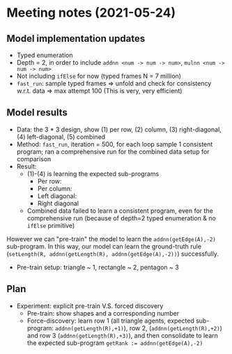 
# Meeting notes (2021-05-24)

## Model implementation updates

- Typed enumeration
- Depth = 2, in order to include `addnn <num -> num -> num>`, `mulnn <num -> num -> num>`
- Not including `ifElse` for now (typed frames N = 7 million)
- `fast_run`: sample typed frames => unfold and check for consistency w.r.t. data => max attempt 100 (This is very, very efficient)

## Model results

- Data: the 3 * 3 design, show (1) per row, (2) column, (3) right-diagonal, (4) left-diagonal, (5) combined
- Method: `fast_run`, iteration = 500, for each loop sample 1 consistent program; ran a comprehensive run for the combined data setup for comparison
- Result:
  - (1)-(4) is learning the expected sub-programs
    - Per row:
    - Per column:
    - Left diagonal:
    - Right diagonal
  - Combined data failed to learn a consistent program, even for the comprehensive run (because of depth=2 typed enumeration & no `ifElse` primitive)

However we can "pre-train" the model to learn the `addnn(getEdge(A),-2)` sub-program. In this way, our model can learn the ground-truth rule (`setLength(R, addnn(getLength(R), addnn(getEdge(A),-2))`) successfully.

- Pre-train setup: triangle ~ 1, rectangle ~ 2, pentagon ~ 3

## Plan

- Experiment: explicit pre-train V.S. forced discovery
  - Pre-train: show shapes and a corresponding number
  - Force-discovery: learn row 1 (all triangle agents, expected sub-program: `addnn(getLength(R),+1)`), row 2, (`addnn(getLength(R),+2)`) and row 3 (`addnn(getLength(R),+3)`), and then consolidate to learn the expected sub-program `getRank := addnn(getEdge(A),-2)`
